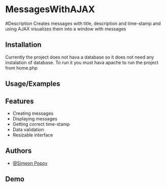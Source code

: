 # MessagesWithAJAX

#Description
Creates messages with title, description and time-stamp and using
AJAX visualizes them into a window with messages
 


## Installation

Currently the project does not hava a database so it does not need any instalation of database.
To run it you must hava apache to run the project from home.php
    
## Usage/Examples




## Features

- Creating messages
- Displaying messages
- Getting correct time-stamp
- Data validation
- Resizable interface


## Authors

- [@Simeon Popov](https://github.com/Simo-NBU-100673)


## Demo


